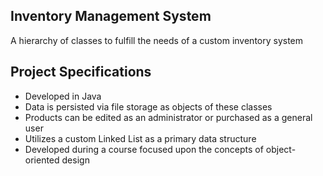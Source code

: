 ## Inventory Management System

A hierarchy of classes to fulfill the needs of a custom inventory system

## Project Specifications
- Developed in Java
- Data is persisted via file storage as objects of these classes
- Products can be edited as an administrator or purchased as a general user
- Utilizes a custom Linked List as a primary data structure
- Developed during a course focused upon the concepts of object-oriented design

